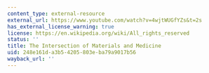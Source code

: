 ```yaml
---
content_type: external-resource
external_url: https://www.youtube.com/watch?v=4wjtWUGfYZs&t=2s
has_external_license_warning: true
license: https://en.wikipedia.org/wiki/All_rights_reserved
status: ''
title: The Intersection of Materials and Medicine
uid: 248e161d-a3b5-4205-803e-ba79a9017b56
wayback_url: ''
---
```

